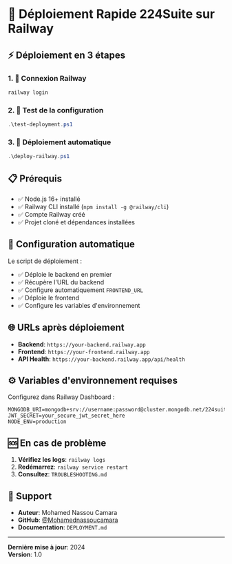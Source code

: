 # 🚀 Déploiement Rapide 224Suite sur Railway

## ⚡ Déploiement en 3 étapes

### 1. 🔐 Connexion Railway
```bash
railway login
```

### 2. 🧪 Test de la configuration
```powershell
.\test-deployment.ps1
```

### 3. 🚀 Déploiement automatique
```powershell
.\deploy-railway.ps1
```

## 📋 Prérequis

- ✅ Node.js 16+ installé
- ✅ Railway CLI installé (`npm install -g @railway/cli`)
- ✅ Compte Railway créé
- ✅ Projet cloné et dépendances installées

## 🔧 Configuration automatique

Le script de déploiement :
- ✅ Déploie le backend en premier
- ✅ Récupère l'URL du backend
- ✅ Configure automatiquement `FRONTEND_URL`
- ✅ Déploie le frontend
- ✅ Configure les variables d'environnement

## 🌐 URLs après déploiement

- **Backend**: `https://your-backend.railway.app`
- **Frontend**: `https://your-frontend.railway.app`
- **API Health**: `https://your-backend.railway.app/api/health`

## ⚙️ Variables d'environnement requises

Configurez dans Railway Dashboard :

```env
MONGODB_URI=mongodb+srv://username:password@cluster.mongodb.net/224suite
JWT_SECRET=your_secure_jwt_secret_here
NODE_ENV=production
```

## 🆘 En cas de problème

1. **Vérifiez les logs**: `railway logs`
2. **Redémarrez**: `railway service restart`
3. **Consultez**: `TROUBLESHOOTING.md`

## 📱 Support

- **Auteur**: Mohamed Nassou Camara
- **GitHub**: [@Mohamednassoucamara](https://github.com/Mohamednassoucamara)
- **Documentation**: `DEPLOYMENT.md`

---

**Dernière mise à jour**: 2024  
**Version**: 1.0
